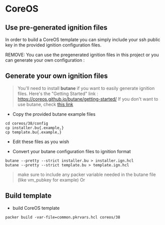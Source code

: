 CoreOS
=============

Use pre-generated ignition files
--------------------------------

In order to build a CoreOS template you can simply include your ssh public key in the provided ignition configuration files.

REMOVE: You can use the pregenerated ignition files in this project or you can generate your own configuration :

Generate your own ignition files
--------------------------------

> You'll need to install **butane** if you want to easily generate ignition files.
> Here's the "Getting Started" link : https://coreos.github.io/butane/getting-started/
> If you don't want to use butane, check [this link](https://docs.fedoraproject.org/en-US/fedora-coreos/producing-ign/)

- Copy the provided butane example files

```
cd coreos/38/config
cp installer.bu{.example,}
cp template.bu{.example,}
```

- Edit these files as you wish

- Convert your butane configuration files to ignition format

```
butane --pretty --strict installer.bu > installer.ign.hcl
butane --pretty --strict template.bu > template.ign.hcl
```

> make sure to include any packer variable needed in the butane file (like vm_pubkey for example)
Or

Build template
--------------

- build CoreOS template

```
packer build -var-file=common.pkrvars.hcl coreos/38
```
